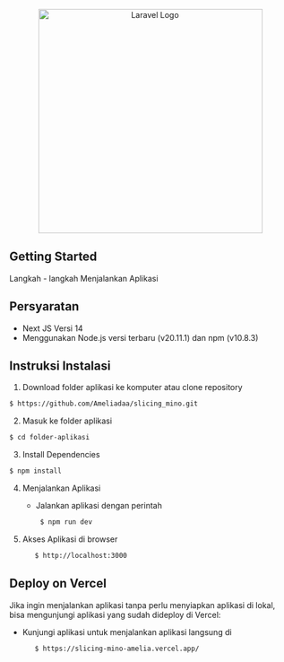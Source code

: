 <p align="center"><a href="https://nextjs.org/" target="_blank"><img src="https://images.prismic.io/turing/652ec31afbd9a45bcec81965_Top_Features_in_Next_js_13_7f9a32190f.webp?auto=format,compress" width="400" alt="Laravel Logo"></a></p>

## Getting Started
Langkah - langkah Menjalankan Aplikasi

## Persyaratan

- Next JS Versi 14
- Menggunakan Node.js versi terbaru (v20.11.1) dan npm (v10.8.3)

## Instruksi Instalasi
1. Download folder aplikasi ke komputer atau clone repository
```bash
$ https://github.com/Ameliadaa/slicing_mino.git
```

2. Masuk ke folder aplikasi
```bash
$ cd folder-aplikasi
```

3. Install Dependencies
```bash
$ npm install
```

4. Menjalankan Aplikasi  
   - Jalankan aplikasi dengan perintah
     ```bash
      $ npm run dev
     ```
     
5. Akses Aplikasi di browser
   ```bash
      $ http://localhost:3000
   ```

## Deploy on Vercel
Jika ingin menjalankan aplikasi tanpa perlu menyiapkan aplikasi di lokal, bisa mengunjungi aplikasi yang sudah dideploy di Vercel:

- Kunjungi aplikasi untuk menjalankan aplikasi langsung di
   ```bash
      $ https://slicing-mino-amelia.vercel.app/
   ```

   
